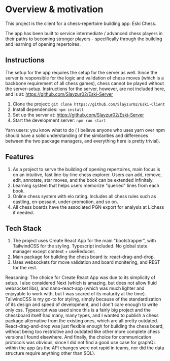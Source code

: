 # Overview & motivation

This project is the client for a chess-repertoire building app: Eski Chess. 

The app has been built to service intermediate / advanced chess players in their paths to becoming stronger players - specifically through the building and learning of opening repertoires. 

## Instructions

The setup for the app requires the setup for the server as well. Since the server is responsible for the logic and validation of chess moves (which is a backbone requirement of all chess games), chess cannot be played without the server-setup. Instructions for the server, however, are not included here, and is at: https://github.com/Slayzur02/Eski-Server

1. Clone the project: `git clone https://github.com/Slayzur02/Eski-Client`
2. Install dependencies: `npm install`
3. Set up the server at: https://github.com/Slayzur02/Eski-Server 
4. Start the development server: `npm run start`

Yarn users: you know what to do ( I believe anyone who uses yarn over npm should have a solid understanding of the similarities and differences between the two package managers, and everything here is pretty trivial).

## Features

1. As a project to serve the building of opening repertoires, main focus is on an intuitive, fast line-by-line chess explorer. Users can add, remove, edit, annotate, star moves, and the book can be extended infinitely. 
2. Learning system that helps users memorize "queried" lines from each book. 
3. Online chess system with elo rating. Includes all chess rules such as castling, en-pessant, under-promotion, and so on. 
4. All chess boards have the associated PGN export for analysis at Lichess if needed. 

## Tech Stack

1. The project uses Create React App for the main "bootstrapper", with TailwindCSS for the styling. Typescript included. No global state manager except context + useReducer. 
2. Main package for building the chess board is: react-drag-and-drop.
3. Uses websockets for move validation and board monitering, and REST for the rest. 

Reasoning: The choice for Create React App was due to its simplicity of setup. I also considered Next (which is amazing, but does not allow fluid websocket libs), and nano-react-app (which was much lighter and enjoyable to work with, but I was scared of its maturity at the time). TailwindCSS is my go-to for styling, simply because of the standardization of its design and speed of development, and I don't care enough to write only css. Typescript was used since this is a fairly big project and the chessboard itself had many, many types, and I wanted to publish a chess package alternative from the existing ones, which are all pretty outdated.  React-drag-and-drop was just flexible enough for building the chess board, without being too restrictive and outdated like other more complete chess versions I found elsewhere. And finally, the choice for communication protocols was obvious, since I did not find a good use case for graphQL within the app (as the API changes were not rapid in teams, nor did the data structure require anything other than SQL). 